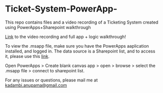 # Ticket-System-PowerApp-
This repo contains files and a video recording of a Ticketing System created using PowerApps+Sharepoint walkthrough 

[Link](https://www.loom.com/share/1f388735597645e186247ea5b9ece003?sid=34e5e18e-5ad6-4007-9aaa-14e5b9f512bd) to the video recording and full app + logic walkthrough!

To view the .msapp file, make sure you have the PowerApps aaplication installed, and logged in. 
The data source is a Sharepoint list, and to access it, please use this [link](https://arizonastateu-my.sharepoint.com/personal/akadambi_sundevils_asu_edu/Lists/tableTickets?env=WebViewList).

Open PowerApps > Create blank canvas app > open > browse > select the .msapp file > connect to sharepoint list.

For any issues or questions, please mail me at kadambi.anupama@gmail.com 
